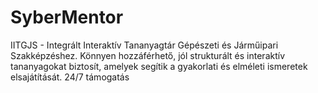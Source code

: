 # SyberMentor
IITGJS - Integrált Interaktív Tananyagtár Gépészeti és Járműipari Szakképzéshez. Könnyen hozzáférhető, jól strukturált és interaktív tananyagokat biztosít, amelyek segítik a gyakorlati és elméleti ismeretek elsajátítását. 24/7 támogatás
